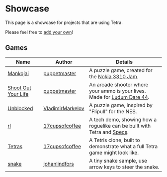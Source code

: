# Showcase

This page is a showcase for projects that are using Tetra.

Please feel free to [add your own](https://github.com/17cupsofcoffee/tetra/edit/master/docs/showcase.md)!

## Games

| Name | Author | Details |
| --- | --- | --- |
| [Mankojai](https://puppetmaster.itch.io/mankojai) | [puppetmaster](https://puppetmaster.itch.io) | A puzzle game, created for the [Nokia 3310 Jam](https://itch.io/jam/3310jam). | 
| [Shoot Out Your Life](https://puppetmaster.itch.io/shoot-out-your-life) | [puppetmaster](https://puppetmaster.itch.io) | An arcade shooter where your ammo is your lives. Made for [Ludum Dare 44](https://ldjam.com/events/ludum-dare/44). | 
| [Unblocked](https://github.com/VladimirMarkelov/unblocked) | [VladimirMarkelov](https://github.com/VladimirMarkelov) | A puzzle game, inspired by "Flipull" for the NES.
| [rl](https://github.com/17cupsofcoffee/rl) | [17cupsofcoffee](https://github.com/17cupsofcoffee) | A tech demo, showing how a roguelike can be built with Tetra and [Specs](https://github.com/slide-rs/specs). |
| [Tetras](https://tetra.seventeencups.net/examples) | [17cupsofcoffee](https://github.com/17cupsofcoffee) | A Tetris clone, built to demonstrate what a full Tetra game might look like. |
| [snake](https://github.com/programmeramera/snake-in-tetra) | [johanlindfors](https://github.com/johanlindfors) | A tiny snake sample, use arrow keys to steer the snake. |